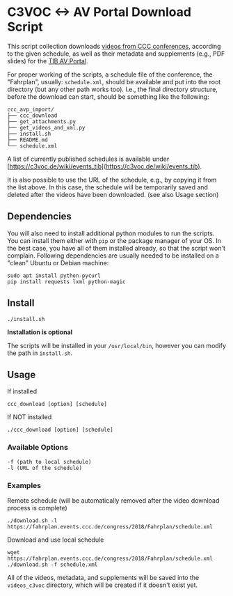 # C3VOC <-> AV Portal Download Script

This script collection downloads [videos from CCC conferences](https://media.ccc.de/), 
according to the given schedule, as well as their metadata and supplements (e.g., PDF slides) 
for the [TIB AV Portal](https://av.tib.eu/).

For proper working of the scripts, a schedule file of the conference, the "Fahrplan", usually: `schedule.xml`,
should be available and put into the root directory (but any other path works too). 
I.e., the final directory structure, before the download can start, should be something like the following:

    ccc_avp_import/
    ├── ccc_download
    ├── get_attachments.py
    ├── get_videos_and_xml.py
    ├── install.sh
    ├── README.md
    └── schedule.xml

A list of currently published schedules is available 
under [https://c3voc.de/wiki/events_tib](https://c3voc.de/wiki/events_tib).

It is also possible to use the URL of the schedule, e.g., by copying it from the list above. In this case, the schedule will be temporarily saved and deleted after the videos have been downloaded. (see also Usage section)

## Dependencies

You will also need to install additional python modules to run the scripts. You can install them either with `pip` 
or the package manager of your OS. In the best case, you have all of them 
installed already, so that the script won't complain. Following dependencies are usually needed to be installed on a "clean" Ubuntu or Debian machine:

    sudo apt install python-pycurl
    pip install requests lxml python-magic
    
## Install

    ./install.sh

**Installation is optional**

The scripts will be installed in your `/usr/local/bin`, however you can modify the path in `install.sh`.

## Usage

If installed

    ccc_download [option] [schedule]
    
If NOT installed

    ./ccc_download [option] [schedule]

### Available Options

    -f (path to local schedule)
    -l (URL of the schedule)

### Examples

Remote schedule (will be automatically removed after the video download process is complete)

    ./download.sh -l https://fahrplan.events.ccc.de/congress/2018/Fahrplan/schedule.xml

Download and use local schedule

    wget https://fahrplan.events.ccc.de/congress/2018/Fahrplan/schedule.xml
    ./download.sh -f schedule.xml

All of the videos, metadata, and supplements will be saved into the `videos_c3voc` directory, 
which will be created if it doesn't exist yet.

